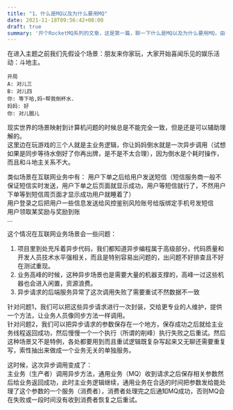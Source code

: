 ```yaml
---
title: "1、什么是MQ以及为什么要用MQ"
date: 2021-11-18T09:56:42+08:00
draft: true
summary: '开个RocketMQ系列的文章，这是第一篇，聊一下什么是MQ以及为什么要用MQ，由于本人也不是什么专家所以文章里有什么错漏欢迎大家指出 `dongpo.li@hotmail.com`'
---
```



在进入主题之前我们先假设个场景：朋友来你家玩，大家开始喜闻乐见的娱乐活动：斗地主。

``` text
开局  
A: 对儿三
B: 对儿四
你: 等下哈,妈~帮我倒杯水.
妈妈: 好
你: 对儿圈儿
```

现实世界的场景映射到计算机问题的时候总是不能完全一致，但是还是可以辅助理解的。  
这里边在玩游戏的三个人就是主业务逻辑，你让妈妈倒水就是一次异步调用（试想如果是同步等待水倒好了你再出牌，是不是不太合理），因为倒水是个耗时操作，而且和斗地主关系不大。 

类似场景在互联网业务中有：
用户下单之后给用户发送短信（短信服务商一般不保证短信实时发送，用户下单之后页面就显示成功，用户等短信就行了，不然用户下单等到短信周页面才显示成功用户就睡着了）  
用户登录之后把用户一些信息发送给风控鉴别风险账号给版绑定手机号发短信  
用户领取某奖励与奖励到账  
...



这个情况在互联网业务场景会一些问题：
1. 项目里到处充斥着异步代码，我们都知道异步编程属于高级部分，代码质量和开发人员技术水平强相关，而且是特别容易出问题的，出问题不好排查且不好在测试重现。  
2. 业务高峰的时候，这种异步场景也是需要大量的机器支撑的，高峰一过这些机器也会进入闲置，资源浪费。  
3. 异步请求的后端服务异常了这次调用失败了需要重试不然数据不一致  

针对问题1，我们可以把这些异步请求进行一次封装，交给更专业的人维护，提供一个方法，让业务人员像同步方法一样调用。  
针对问题2，我们可以把异步请求的参数保存在一个地方，保存成功之后就给主业务线程返回成功，然后慢慢一个一个执行（所谓的削峰）执行失败之后重试。然后这种场景又不是特例，各处都要用到而且重试逻辑既复杂写起来又无聊还需要重复写，索性抽出来做成一个业务无关的单独服务。  

这时候，这次异步调用变成了：  
主业务（生产者）调用异步方法，通用业务（MQ）收到请求之后保存相关参数然后给业务返回成功，此时主业务逻辑继续，通用业务在合适的时间把参数发给能处理了这个参数的一个服务（消费者），消费者处理完之后通知MQ成功，否则MQ会在失败或一段时间没有收到消费者恢复之后重试。


